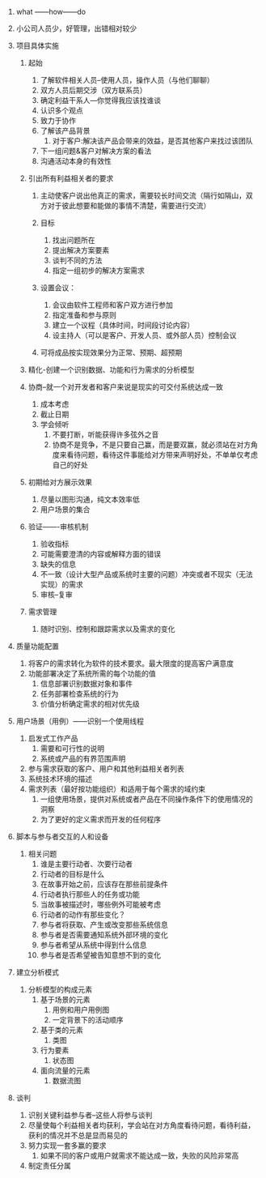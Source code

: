 1. what ——how——do

2. 小公司人员少，好管理，出错相对较少

3. 项目具体实施
   1. 起始
      1. 了解软件相关人员–使用人员，操作人员（与他们聊聊）
      2. 双方人员后期交涉（双方联系员）
      3. 确定利益干系人—你觉得我应该找谁谈
      4. 认识多个观点
      5. 致力于协作
      6. 了解该产品背景
         1. 对于客户:解决该产品会带来的效益，是否其他客户来找过该团队
      7. 下一组问题&客户对解决方案的看法
      8. 沟通活动本身的有效性

   2. 引出所有利益相关者的要求
      1. 主动使客户说出他真正的需求，需要较长时间交流（隔行如隔山，双方对于彼此想要和能做的事情不清楚，需要进行交流）

      2. 目标

         1. 找出问题所在
         2. 提出解决方案要素
         3. 谈判不同的方法
         4. 指定一组初步的解决方案需求

      3. 设置会议：

         1. 会议由软件工程师和客户双方进行参加
         2. 指定准备和参与原则
         3. 建立一个议程（具体时间，时间段讨论内容）
         4. 设主持人（可以是客户、开发人员、或外部人员）控制会议

      4. 可将成品按实现效果分为正常、预期、超预期

         

   3. 精化-创建一个识别数据、功能和行为需求的分析模型

   4. 协商–就一个对开发者和客户来说是现实的可交付系统达成一致
      1. 成本考虑
      2. 截止日期
      3. 学会倾听
         1. 不要打断，听能获得许多弦外之音
         2. 协商不是竞争，不是只要自己赢，而是要双赢，就必须站在对方角度来看待问题，看待这件事能给对方带来声明好处，不单单仅考虑自己的好处

   5. 初期给对方展示效果
      1. 尽量以图形沟通，纯文本效率低
      2. 用户场景的集合

   6. 验证——-审核机制
      1. 验收指标
      2. 可能需要澄清的内容或解释方面的错误
      3. 缺失的信息
      4. 不一致（设计大型产品或系统时主要的问题）冲突或者不现实（无法实现）的需求
      5. 审核–复审

   7. 需求管理
      1. 随时识别、控制和跟踪需求以及需求的变化

4. 质量功能配置

   1. 将客户的需求转化为软件的技术要求。最大限度的提高客户满意度
   2. 功能部署决定了系统所需的每个功能的值
      1. 信息部署识别数据对象和事件
      2. 任务部署检查系统的行为
      3. 价值分析确定需求的相对优先级

5. 用户场景（用例）——识别一个使用线程

   1. 启发式工作产品
      1. 需要和可行性的说明
      2. 系统或产品的有界范围声明
   2. 参与需求获取的客户、用户和其他利益相关者列表
   3. 系统技术环境的描述
   4. 需求列表（最好按功能组织）和适用于每个需求的域约束
      1. 一组使用场景，提供对系统或者产品在不同操作条件下的使用情况的洞察
      2. 为了更好的定义需求而开发的任何程序

6. 脚本与参与者交互的人和设备

   1. 相关问题
      1. 谁是主要行动者、次要行动者
      2. 行动者的目标是什么
      3. 在故事开始之前，应该存在那些前提条件
      4. 行动者执行那些人的任务或功能
      5. 当故事被描述时，哪些例外可能被考虑
      6. 行动者的动作有那些变化？
      7. 参与者将获取、产生或改变那些系统信息
      8. 参与者是否需要通知系统外部环境的变化
      9. 参与者希望从系统中得到什么信息
      10. 参与者是否希望被告知意想不到的变化

7. 建立分析模式

   1. 分析模型的构成元素
      1. 基于场景的元素
         1. 用例和用户用例图
         2. 一定背景下的活动顺序
      2. 基于类的元素
         1. 类图
      3. 行为要素
         1. 状态图
      4. 面向流量的元素
         1. 数据流图

8. 谈判

   1. 识别关键利益参与者–这些人将参与谈判
   2. 尽量使每个利益相关者均获利，学会站在对方角度看待问题，看待利益，获利的情况并不总是显而易见的
   3. 努力实现一套多赢的要求
      1. 如果不同的客户或用户就需求不能达成一致，失败的风险非常高
   4. 制定责任分属